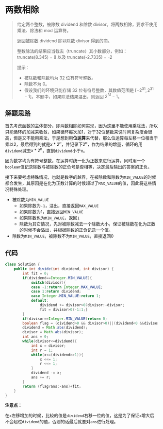 # 两数相除

> 给定两个整数，被除数 dividend 和除数 divisor。将两数相除，要求不使用乘法、除法和 mod 运算符。
>
> 返回被除数 dividend 除以除数 divisor 得到的商。
>
> 整数除法的结果应当截去（truncate）其小数部分，例如：truncate(8.345) = 8 以及 truncate(-2.7335) = -2
>
> 提示：
>
> - 被除数和除数均为 32 位有符号整数。
> - 除数不为 0。
> - 假设我们的环境只能存储 32 位有符号整数，其数值范围是 [−$2^{31},  2^{31} − 1$]。本题中，如果除法结果溢出，则返回 $2^{31} -1$。

## 解题思路

首先考虑函数的主体部分，即两数相除如何实现，因为这里不能使用乘除法，所以只能循环的加减来收敛，如果循环每次加1，对于32位整数来说时间复杂度会很高，但是又不能用乘法，于是想到用**位运算**来代替，那么位运算每左移一位相当于乘以2，最后得到的就是$x*2^n$，并记录下$2^n$，作为结果的增量，循环的用`dividend`减去$x*2^n$，直到`dividend`小于x。

因为数字均为有符号整数，在运算时统一化为正数来进行运算，同时用一个`boolean`值记录除数与被除数的正负号是否相等，决定最后输出的答案的正负。

接下来要考虑特殊情况，也就是数字的越界，在被除数和除数为`MIN_VALUE`的时候都会发生，其原因是在化为正数计算的时候超过了`MAX_VALUE`的值，因此将这些情况特殊处理。

- 被除数为`MIN_VALUE`
  - 如果除数为`-1`，溢出，直接返回`MAX_VALUE`
  - 如果除数为1，直接返回`MIN_VALUE`
  - 如果除数也为`MIN_VALUE`，返回`1`
  - 除数为其它情况，先对被除数减去一个除数大小，保证被除数在化为正数的时候不会溢出，并根据除数的正负记录一个值。
- 除数为`MIN_VALUE`，被除数不为`MIN_VALUE`，直接返回0

## 代码

```java
class Solution {
    public int divide(int dividend, int divisor) {
        int fit = 0;
        if(dividend==Integer.MIN_VALUE){
            switch(divisor){
            case -1:return Integer.MAX_VALUE;
            case 1:return dividend;
            case Integer.MIN_VALUE:return 1;
            default:
                dividend += divisor>0?divisor:-divisor;
                fit = divisor>0?-1:1;}
        }
        if(divisor==Integer.MIN_VALUE)return 0;
        boolean flag = (dividend>0 && divisor>0)||(dividend<0 &&divisor<0)?true:false;
        dividend = Math.abs(dividend);
        divisor = Math.abs(divisor);
        int ans = 0;
        while(divisor<=dividend){
            int x = divisor;
            int r = 1;
            while(x<=(dividend>>1)){
                x <<= 1;
                r <<= 1;
            }
            dividend -= x;
            ans += r;
        }
        return (flag?ans:-ans)+fit;
    }
}
```

**注意点：**

在`x`左移增加的时候，比较的值是`dividend`右移一位的值，这是为了保证`x`增大后不会超过`dividend`的值，否则的话最后就要对`ans`进行处理。